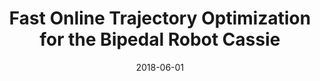 ---
title: "Fast Online Trajectory Optimization for the Bipedal Robot Cassie"
collection: publications
permalink: /publication/2018-06-01-Fast-Online-Trajectory-Optimization-for-the-Bipedal-Robot-Cassie
date: 2018-06-01
venue: 'Robotics: Science and Systems'
paperurl: 'http://www.roboticsproceedings.org/rss14/p54.pdf'
citation: ' Taylor Apgar,  Patrick Clary,  <b>Kevin Green</b>,  Alan Fern,  Jonathan Hurst, &quot;Fast Online Trajectory Optimization for the Bipedal Robot Cassie.&quot; Robotics: Science and Systems, 2018.'
publication_type: 'inproceedings'
attached_video_url: 'https://youtu.be/av8xjJYQsvE'
bib_file_name: '2018-06-01-Fast-Online-Trajectory-Optimization-for-the-Bipedal-Robot-Cassie.bib'
---
